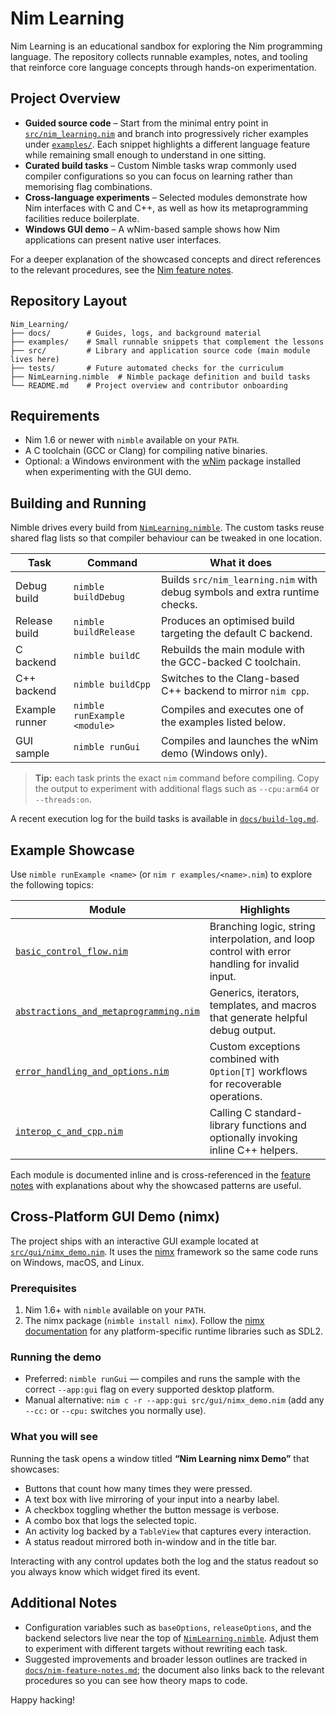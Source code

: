 # Nim Learning

Nim Learning is an educational sandbox for exploring the Nim programming language. The repository collects runnable examples, notes, and tooling that reinforce core language concepts through hands-on experimentation.

## Project Overview

- **Guided source code** – Start from the minimal entry point in [`src/nim_learning.nim`](src/nim_learning.nim) and branch into progressively richer examples under [`examples/`](examples). Each snippet highlights a different language feature while remaining small enough to understand in one sitting.
- **Curated build tasks** – Custom Nimble tasks wrap commonly used compiler configurations so you can focus on learning rather than memorising flag combinations.
- **Cross-language experiments** – Selected modules demonstrate how Nim interfaces with C and C++, as well as how its metaprogramming facilities reduce boilerplate.
- **Windows GUI demo** – A wNim-based sample shows how Nim applications can present native user interfaces.

For a deeper explanation of the showcased concepts and direct references to the relevant procedures, see the [Nim feature notes](docs/nim-feature-notes.md).

## Repository Layout

```
Nim_Learning/
├── docs/        # Guides, logs, and background material
├── examples/    # Small runnable snippets that complement the lessons
├── src/         # Library and application source code (main module lives here)
├── tests/       # Future automated checks for the curriculum
├── NimLearning.nimble  # Nimble package definition and build tasks
└── README.md    # Project overview and contributor onboarding
```

## Requirements

- Nim 1.6 or newer with `nimble` available on your `PATH`.
- A C toolchain (GCC or Clang) for compiling native binaries.
- Optional: a Windows environment with the [wNim](https://github.com/khchen/wNim) package installed when experimenting with the GUI demo.

## Building and Running

Nimble drives every build from [`NimLearning.nimble`](NimLearning.nimble). The custom tasks reuse shared flag lists so that compiler behaviour can be tweaked in one location.

| Task | Command | What it does |
| --- | --- | --- |
| Debug build | `nimble buildDebug` | Builds `src/nim_learning.nim` with debug symbols and extra runtime checks. |
| Release build | `nimble buildRelease` | Produces an optimised build targeting the default C backend. |
| C backend | `nimble buildC` | Rebuilds the main module with the GCC-backed C toolchain. |
| C++ backend | `nimble buildCpp` | Switches to the Clang-based C++ backend to mirror `nim cpp`. |
| Example runner | `nimble runExample <module>` | Compiles and executes one of the examples listed below. |
| GUI sample | `nimble runGui` | Compiles and launches the wNim demo (Windows only). |

> **Tip:** each task prints the exact `nim` command before compiling. Copy the output to experiment with additional flags such as `--cpu:arm64` or `--threads:on`.

A recent execution log for the build tasks is available in [`docs/build-log.md`](docs/build-log.md).

## Example Showcase

Use `nimble runExample <name>` (or `nim r examples/<name>.nim`) to explore the following topics:

| Module | Highlights |
| --- | --- |
| [`basic_control_flow.nim`](examples/basic_control_flow.nim) | Branching logic, string interpolation, and loop control with error handling for invalid input. |
| [`abstractions_and_metaprogramming.nim`](examples/abstractions_and_metaprogramming.nim) | Generics, iterators, templates, and macros that generate helpful debug output. |
| [`error_handling_and_options.nim`](examples/error_handling_and_options.nim) | Custom exceptions combined with `Option[T]` workflows for recoverable operations. |
| [`interop_c_and_cpp.nim`](examples/interop_c_and_cpp.nim) | Calling C standard-library functions and optionally invoking inline C++ helpers. |

Each module is documented inline and is cross-referenced in the [feature notes](docs/nim-feature-notes.md) with explanations about why the showcased patterns are useful.

## Cross-Platform GUI Demo (nimx)

The project ships with an interactive GUI example located at [`src/gui/nimx_demo.nim`](src/gui/nimx_demo.nim). It uses the [nimx](https://github.com/yglukhov/nimx) framework so the same code runs on Windows, macOS, and Linux.

### Prerequisites

1. Nim 1.6+ with `nimble` available on your `PATH`.
2. The nimx package (`nimble install nimx`). Follow the [nimx documentation](https://github.com/yglukhov/nimx#prerequisites) for any platform-specific runtime libraries such as SDL2.

### Running the demo

- Preferred: `nimble runGui` — compiles and runs the sample with the correct `--app:gui` flag on every supported desktop platform.
- Manual alternative: `nim c -r --app:gui src/gui/nimx_demo.nim` (add any `--cc:` or `--cpu:` switches you normally use).

### What you will see

Running the task opens a window titled **“Nim Learning nimx Demo”** that showcases:

- Buttons that count how many times they were pressed.
- A text box with live mirroring of your input into a nearby label.
- A checkbox toggling whether the button message is verbose.
- A combo box that logs the selected topic.
- An activity log backed by a `TableView` that captures every interaction.
- A status readout mirrored both in-window and in the title bar.

Interacting with any control updates both the log and the status readout so you always know which widget fired its event.

## Additional Notes

- Configuration variables such as `baseOptions`, `releaseOptions`, and the backend selectors live near the top of [`NimLearning.nimble`](NimLearning.nimble). Adjust them to experiment with different targets without rewriting each task.
- Suggested improvements and broader lesson outlines are tracked in [`docs/nim-feature-notes.md`](docs/nim-feature-notes.md); the document also links back to the relevant procedures so you can see how theory maps to code.

Happy hacking!
